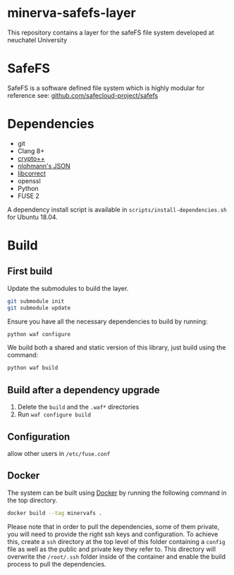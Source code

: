 # minerva-safefs-layer
This repository contains a layer for the safeFS file system developed at neuchatel University

# SafeFS 

SafeFS is a software defined file system which is highly modular for reference see:  [github.com/safecloud-project/safefs](https://github.com/safecloud-project/safefs)

# Dependencies

* git
* Clang 8+
* [crypto++](https://github.com/weidai11/cryptopp)
* [nlohmann's JSON](https://github.com/nlohmann/json) 
* [libcorrect](https://github.com/quiet/libcorrect)
* openssl
* Python
* FUSE 2

A dependency install script is available in `scripts/install-dependencies.sh` for Ubuntu 18.04.

# Build 

## First build

Update the submodules to build the layer.

```bash
git submodule init
git submodule update
```

Ensure you have all the necessary dependencies to build by running:
```bash
python waf configure
```

We build both a shared and static version of this library, just build using the command:

```bash 
python waf build 
```


## Build after a dependency upgrade

1. Delete the `build` and the `.waf*` directories
2. Run `waf configure build`

## Configuration 

allow other users in `/etc/fuse.conf`

## Docker

The system can be built using [Docker](https://www.docker.com/) by running the following command in the top directory.
```bash
docker build --tag minervafs .
```
Please note that in order to pull the dependencies, some of them private, you will need to provide the right ssh keys and configuration.
To achieve this, create a `ssh` directory at the top level of this folder containing a `config` file as well as the public and private key they refer to.
This directory will overwrite the `/root/.ssh` folder inside of the container and enable the build process to pull the dependencies.
